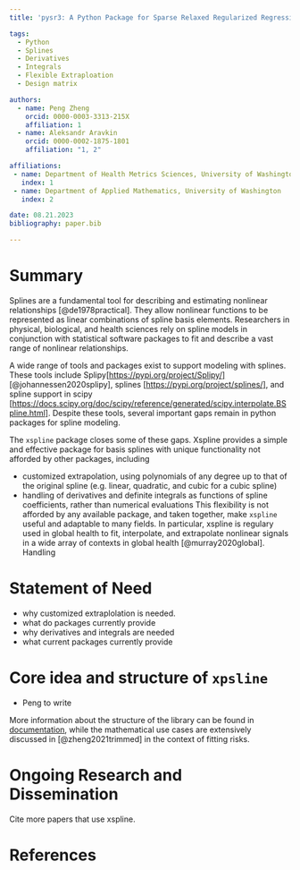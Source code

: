 ```yaml
---
title: 'pysr3: A Python Package for Sparse Relaxed Regularized Regression'

tags:
  - Python
  - Splines
  - Derivatives
  - Integrals 
  - Flexible Extraploation
  - Design matrix 

authors:
  - name: Peng Zheng
    orcid: 0000-0003-3313-215X
    affiliation: 1
  - name: Aleksandr Aravkin
    orcid: 0000-0002-1875-1801
    affiliation: "1, 2"

affiliations:
 - name: Department of Health Metrics Sciences, University of Washington
   index: 1
 - name: Department of Applied Mathematics, University of Washington
   index: 2

date: 08.21.2023
bibliography: paper.bib

---
```


# Summary

Splines are a fundamental tool for describing and estimating nonlinear relationships [@de1978practical]. They allow nonlinear functions to be represented as linear combinations of spline basis elements. Researchers in physical, biological, and health sciences rely on spline models in conjunction with statistical software packages to fit and describe a vast range of nonlinear relationships. 

A wide range of tools and packages exist to support modeling with splines. These tools include Splipy[https://pypi.org/project/Splipy/] [@johannessen2020splipy], splines [https://pypi.org/project/splines/], and spline support in scipy [https://docs.scipy.org/doc/scipy/reference/generated/scipy.interpolate.BSpline.html]. Despite these tools, several important gaps remain in python packages for spline modeling.  

The `xspline` package closes some of these gaps.  Xspline provides a simple and effective package for basis splines with unique functionality not afforded by other packages, including
 - customized extrapolation, using polynomials of any degree up to that of the original spline (e.g. linear, quadratic, and cubic for a cubic spline)
 - handling of derivatives and definite integrals as functions of spline coefficients, rather than numerical evaluations
This flexibility is not afforded by any available package, and taken together, make `xspline` useful and adaptable to many fields. In particular, xspline is regulary used in global health to fit, interpolate, and extrapolate nonlinear signals in a wide array of contexts in global health [@murray2020global]. Handling  


# Statement of Need
   
- why customized extraplolation is needed. 
- what do packages currently provide 
- why derivatives and integrals are needed
- what current packages currently provide 



# Core idea and structure of `xpsline`

- Peng to write 

More information about the structure of the library can be found in [documentation](https://zhengp0.github.io/xspline/api_reference/), 
while the mathematical use cases are extensively discussed in [@zheng2021trimmed] in the context of fitting risks. 


# Ongoing Research and Dissemination

Cite more papers that use xspline. 

# References
